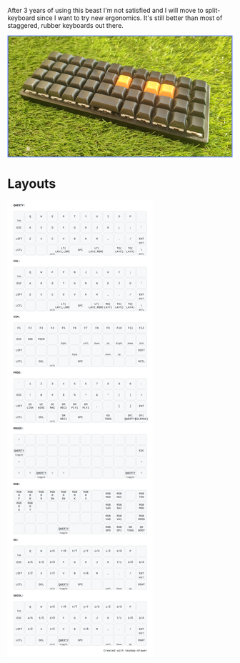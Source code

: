 After 3 years of using this beast I'm not satisfied and I will move to split-keyboard since I want to try new ergonomics. It's still better than most of staggered, rubber keyboards out there.

![keyboard img](bm40hsrgb.png)

# Layouts

![keymap](keymap.svg)
